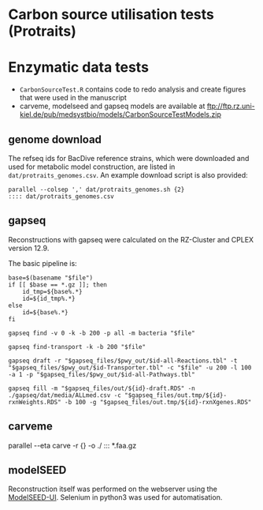 # Carbon source utilisation tests (Protraits)

# Enzymatic data tests

- ``CarbonSourceTest.R`` contains code to redo analysis and create figures that were used in the manuscript
- carveme, modelseed and gapseq models are available at ftp://ftp.rz.uni-kiel.de/pub/medsystbio/models/CarbonSourceTestModels.zip


## genome download
The refseq ids for BacDive reference strains, which were downloaded and used for metabolic model construction, are listed in ``dat/protraits_genomes.csv``. An example download script is also provided:
```
parallel --colsep ',' dat/protraits_genomes.sh {2} :::: dat/protraits_genomes.csv
```

## gapseq

Reconstructions with gapseq were calculated on the RZ-Cluster and CPLEX version 12.9.

The basic pipeline is:

```shell
base=$(basename "$file")
if [[ $base == *.gz ]]; then
    id_tmp=${base%.*}
    id=${id_tmp%.*}
else
    id=${base%.*}
fi

gapseq find -v 0 -k -b 200 -p all -m bacteria "$file"

gapseq find-transport -k -b 200 "$file"

gapseq draft -r "$gapseq_files/$pwy_out/$id-all-Reactions.tbl" -t "$gapseq_files/$pwy_out/$id-Transporter.tbl" -c "$file" -u 200 -l 100 -a 1 -p "$gapseq_files/$pwy_out/$id-all-Pathways.tbl"

gapseq fill -m "$gapseq_files/out/${id}-draft.RDS" -n ./gapseq/dat/media/ALLmed.csv -c "$gapseq_files/out.tmp/${id}-rxnWeights.RDS" -b 100 -g "$gapseq_files/out.tmp/${id}-rxnXgenes.RDS"
```

## carveme

parallel --eta carve -r {} -o ./ ::: *.faa.gz


## modelSEED

Reconstruction itself was performed on the webserver using the [ModelSEED-UI](https://modelseed.org/).
Selenium in python3 was used for automatisation.
